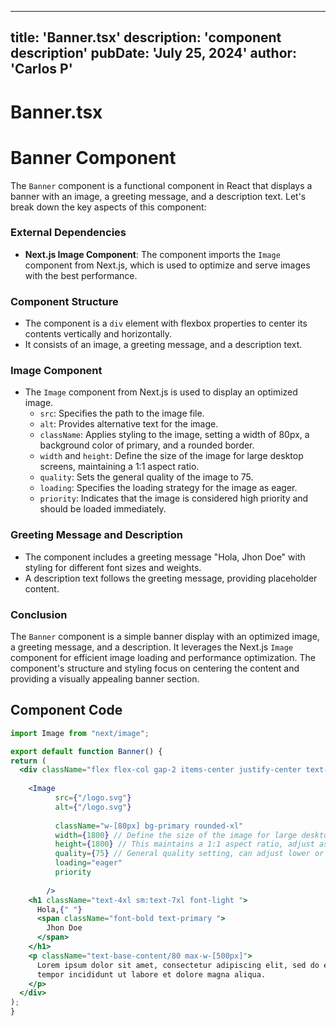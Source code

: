 ---
  title: 'Banner.tsx'
  description: 'component description'
  pubDate: 'July 25, 2024'
  author: 'Carlos P'
  ---
  
  
  
  # Banner.tsx
  # Banner Component

The `Banner` component is a functional component in React that displays a banner with an image, a greeting message, and a description text. Let's break down the key aspects of this component:

### External Dependencies
- **Next.js Image Component**: The component imports the `Image` component from Next.js, which is used to optimize and serve images with the best performance.

### Component Structure
- The component is a `div` element with flexbox properties to center its contents vertically and horizontally.
- It consists of an image, a greeting message, and a description text.

### Image Component
- The `Image` component from Next.js is used to display an optimized image.
  - `src`: Specifies the path to the image file.
  - `alt`: Provides alternative text for the image.
  - `className`: Applies styling to the image, setting a width of 80px, a background color of primary, and a rounded border.
  - `width` and `height`: Define the size of the image for large desktop screens, maintaining a 1:1 aspect ratio.
  - `quality`: Sets the general quality of the image to 75.
  - `loading`: Specifies the loading strategy for the image as eager.
  - `priority`: Indicates that the image is considered high priority and should be loaded immediately.

### Greeting Message and Description
- The component includes a greeting message "Hola, Jhon Doe" with styling for different font sizes and weights.
- A description text follows the greeting message, providing placeholder content.

### Conclusion
The `Banner` component is a simple banner display with an optimized image, a greeting message, and a description. It leverages the Next.js `Image` component for efficient image loading and performance optimization. The component's structure and styling focus on centering the content and providing a visually appealing banner section.
  
  ## Component Code
  ```jsx
  import Image from "next/image";

export default function Banner() {
  return (
    <div className="flex flex-col gap-2 items-center justify-center text-center ">
      
      <Image
            src={"/logo.svg"}
            alt={"/logo.svg"}
           
            className="w-[80px] bg-primary rounded-xl"
            width={1800} // Define the size of the image for large desktop screens
            height={1800} // This maintains a 1:1 aspect ratio, adjust as necessary
            quality={75} // General quality setting, can adjust lower or higher based on testing
            loading="eager"
            priority
           
          />
      <h1 className="text-4xl sm:text-7xl font-light ">
        Hola,{" "}
        <span className="font-bold text-primary ">
          Jhon Doe
        </span>
      </h1>
      <p className="text-base-content/80 max-w-[500px]">
        Lorem ipsum dolor sit amet, consectetur adipiscing elit, sed do eiusmod
        tempor incididunt ut labore et dolore magna aliqua.
      </p>
    </div>
  );
}
  ```
  